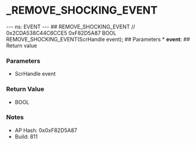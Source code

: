 # _REMOVE_SHOCKING_EVENT

--- ns: EVENT --- ## REMOVE_SHOCKING_EVENT  // 0x2CDA538C44C6CCE5 0xF82D5A87 BOOL REMOVE_SHOCKING_EVENT(ScrHandle event);   ## Parameters * **event**:  ## Return value

### Parameters
* ScrHandle event

### Return Value
* BOOL

### Notes
* AP Hash: 0x0xF82D5A87
* Build: 811

